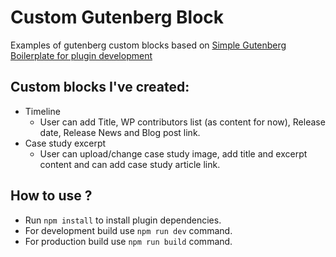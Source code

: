 # Custom Gutenberg Block

Examples of gutenberg custom blocks based on [Simple Gutenberg Boilerplate for plugin development](https://github.com/rtCamp/gutenberg-plugin-boilerplate)

## Custom blocks I've created:

- Timeline
	- User can add Title, WP contributors list (as content for now), Release date, Release News and Blog post link. 
- Case study excerpt
	- User can upload/change case study image, add title and excerpt content and can add case study article link. 

## How to use ?

- Run `npm install` to install plugin dependencies.
- For development build use `npm run dev` command.
- For production build use `npm run build` command.
